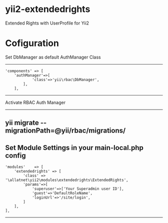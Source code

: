 yii2-extendedrights
===================

Extended Rights with UserProfile for Yii2


Cofiguration
==================
Set DbManager as default AuthManager Class

------------------------
	'components' => [
		'authManager'=>[
				'class'=>'yii\rbac\DbManager',
			],
	    ],
------------------------

Activate RBAC Auth Manager

------------------------
yii migrate --migrationPath=@yii/rbac/migrations/
------------------------

Set Module Settings in your main-local.php config
------------------------
	'modules'    => [
		'extendedrights' => [
			'class' => '\allatnet\yii2\modules\extendedrights\ExtendedRights',
			'params'=>[
				'superuser'=>['Your Superadmin user ID'],
				'guest'=>'DefaultRoleName',
				'loginUrl'=>'/site/login',
			]
		],
	],
------------------------
